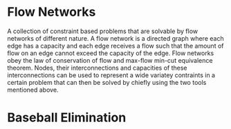 # Flow Networks
A collection of constraint based problems that are solvable by flow networks of different nature. 
A flow network is a directed graph where each edge has a capacity and each edge receives a flow such that the amount of flow on an edge cannot exceed the capacity of the edge. Flow networks obey the law of conservation of flow and max-flow min-cut equivalence theorem. Nodes, their interconnections and capacities of these interconnections can be used to represent a wide variatey contraints in a certain problem that can then be solved by chiefly using the two tools mentioned above.

# Baseball Elimination
